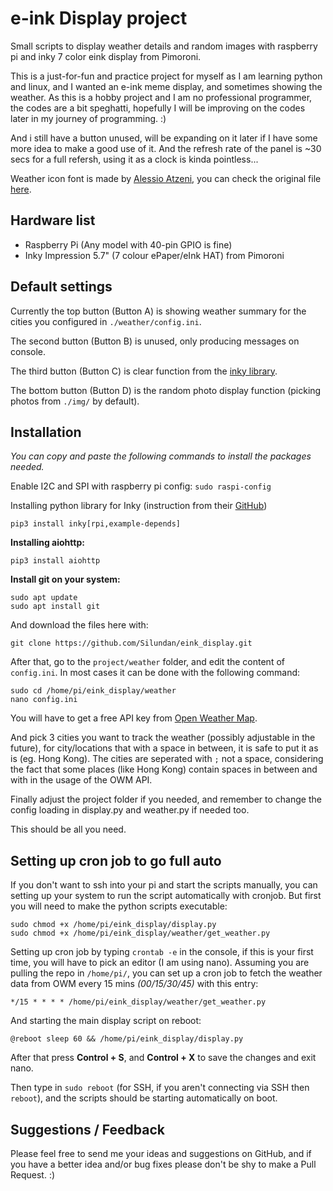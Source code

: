 # e-ink Display project
Small scripts to display weather details and random images with raspberry pi and inky 7 color eink display from Pimoroni.

This is a just-for-fun and practice project for myself as I am learning python and linux, and I wanted an e-ink meme display, and sometimes showing the weather. As this is a hobby project and I am no professional programmer, the codes are a bit speghatti, hopefully I will be improving on the codes later in my journey of programming. :)

And i still have a button unused, will be expanding on it later if I have some more idea to make a good use of it. And the refresh rate of the panel is \~30 secs for a full refersh, using it as a clock is kinda pointless...

Weather icon font is made by [Alessio Atzeni](https://www.alessioatzeni.com/), you can check the original file [here](https://www.alessioatzeni.com/meteocons/).

## Hardware list
- Raspberry Pi (Any model with 40-pin GPIO is fine)
- Inky Impression 5.7" (7 colour ePaper/eInk HAT) from Pimoroni

## Default settings

Currently the top button (Button A) is showing weather summary for the cities you configured in `./weather/config.ini`.

The second button (Button B) is unused, only producing messages on console.

The third button (Button C) is clear function from the [inky library](https://github.com/pimoroni/inky/blob/master/examples/7color/clear.py).

The bottom button (Button D) is the random photo display function (picking photos from `./img/` by default).

## Installation
_You can copy and paste the following commands to install the packages needed._

Enable I2C and SPI with raspberry pi config: `sudo raspi-config`

Installing python library for Inky (instruction from their [GitHub](https://github.com/pimoroni/inky))
```
pip3 install inky[rpi,example-depends]
```

**Installing aiohttp:**
```
pip3 install aiohttp
```

**Install git on your system:**

```
sudo apt update
sudo apt install git
```

And download the files here with: 
```
git clone https://github.com/Silundan/eink_display.git
```

After that, go to the `project/weather` folder, and edit the content of `config.ini`.
In most cases it can be done with the following command:
```
sudo cd /home/pi/eink_display/weather
nano config.ini
```
You will have to get a free API key from [Open Weather Map](https://openweathermap.org/).

And pick 3 cities you want to track the weather (possibly adjustable in the future), for city/locations that with a space in between, it is safe to put it as is (eg. Hong Kong). The cities are seperated with `;` not a space, considering the fact that some places (like Hong Kong) contain spaces in between and with in the usage of the OWM API.

Finally adjust the project folder if you needed, and remember to change the config loading in display.py and weather.py if needed too.

This should be all you need.

## Setting up cron job to go full auto

If you don't want to ssh into your pi and start the scripts manually, you can setting up your system to run the script automatically with cronjob. But first you will need to make the python scripts executable:

```
sudo chmod +x /home/pi/eink_display/display.py
sudo chmod +x /home/pi/eink_display/weather/get_weather.py
```

Setting up cron job by typing `crontab -e` in the console, if this is your first time, you will have to pick an editor (I am using nano). Assuming you are pulling the repo in `/home/pi/`, you can set up a cron job to fetch the weather data from OWM every 15 mins _(00/15/30/45)_ with this entry:
```
*/15 * * * * /home/pi/eink_display/weather/get_weather.py
```
And starting the main display script on reboot:
```
@reboot sleep 60 && /home/pi/eink_display/display.py
```

After that press **Control + S**, and **Control + X** to save the changes and exit nano.

Then type in `sudo reboot` (for SSH, if you aren't connecting via SSH then `reboot`), and the scripts should be starting automatically on boot.

## Suggestions / Feedback
Please feel free to send me your ideas and suggestions on GitHub, and if you have a better idea and/or bug fixes please don't be shy to make a Pull Request. :)
